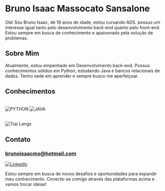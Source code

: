 # Bruno Isaac Massocato Sansalone
Olá! Sou Bruno Isaac, de 19 anos de idade, estou cursando ADS. possuo um interesse igual tanto pelo desenvolvimento back-end quanto pelo front-end. Estou sempre em busca de conhecimento e apaixonado pela solução de problemas.

## Sobre Mim
Atualmente, estou empenhado em Desenvolvimento back-end. Possuo conhecimentos sólidos em Python, estudando Java e bancos relacionais de dados. Tenho sede em aprender e sempre busco me aperfeiçoar.
## Conhecimentos
<div style="display: inline_block"><br/>
    <img align="center" alt="PYTHON" src="https://img.shields.io/badge/PYTHON-00CCFF?style=for-the-badge&logo=python&logoColor=white">
    <img align="center" alt="JAVA" src="https://img.shields.io/badge/java-A42D00?style=for-the-badge&logo=oracle&logoColor=white">
    <br/>
</div>
<br/>


![Top Langs](https://github-readme-stats.vercel.app/api/top-langs/?username=BrunoIsaac41&layout=compact)

## Contato


### brunoisaacms@hotmail.com


[![LinkedIn](https://img.shields.io/badge/LinkedIn-0077B5?style=for-the-badge&logo=linkedin&logoColor=white)](https://www.linkedin.com/in/bruno-isaac-m-sansalone-37530827b/)

Estou sempre em busca de novos desafios e oportunidades para expandir meu conhecimento. Conecte-se comigo através das plataformas acima e vamos trocar ideias!
